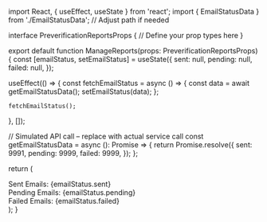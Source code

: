 import React, { useEffect, useState } from 'react';
import { EmailStatusData } from './EmailStatusData'; // Adjust path if needed

interface PreverificationReportsProps {
  // Define your prop types here
}

export default function ManageReports(props: PreverificationReportsProps) {
  const [emailStatus, setEmailStatus] = useState<EmailStatusData>({
    sent: null,
    pending: null,
    failed: null,
  });

  useEffect(() => {
    const fetchEmailStatus = async () => {
      const data = await getEmailStatusData();
      setEmailStatus(data);
    };

    fetchEmailStatus();
  }, []);

  // Simulated API call – replace with actual service call
  const getEmailStatusData = async (): Promise<EmailStatusData> => {
    return Promise.resolve({
      sent: 9991,
      pending: 9999,
      failed: 9999,
    });
  };

  return (
    <div>
      <div>Sent Emails: {emailStatus.sent}</div>
      <div>Pending Emails: {emailStatus.pending}</div>
      <div>Failed Emails: {emailStatus.failed}</div>
    </div>
  );
}
